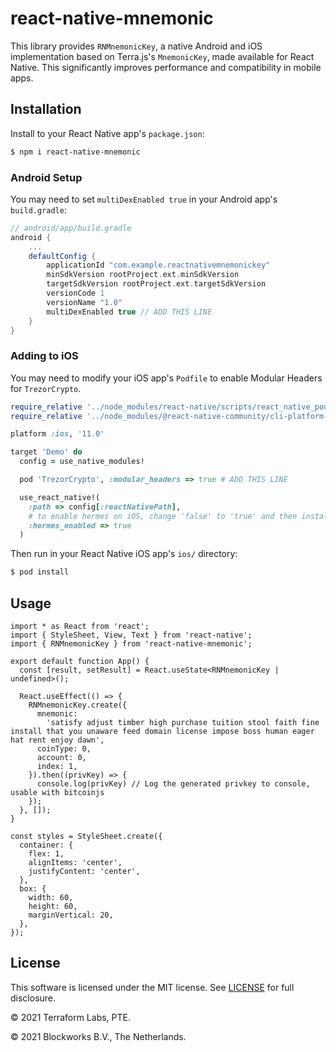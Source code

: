 # react-native-mnemonic

This library provides `RNMnemonicKey`, a native Android and iOS implementation based on Terra.js's `MnemonicKey`, made available for React Native. This significantly improves performance and compatibility in mobile apps.

## Installation

Install to your React Native app's `package.json`:

```sh
$ npm i react-native-mnemonic
```

### Android Setup

You may need to set `multiDexEnabled true` in your Android app's `build.gradle`:

```groovy
// android/app/build.gradle
android {
    ...
    defaultConfig {
        applicationId "com.example.reactnativemnemonickey"
        minSdkVersion rootProject.ext.minSdkVersion
        targetSdkVersion rootProject.ext.targetSdkVersion
        versionCode 1
        versionName "1.0"
        multiDexEnabled true // ADD THIS LINE
    }
}
```

### Adding to iOS

You may need to modify your iOS app's `Podfile` to enable Modular Headers for `TrezorCrypto`.

```ruby
require_relative '../node_modules/react-native/scripts/react_native_pods'
require_relative '../node_modules/@react-native-community/cli-platform-ios/native_modules'

platform :ios, '11.0'

target 'Demo' do
  config = use_native_modules!

  pod 'TrezorCrypto', :modular_headers => true # ADD THIS LINE

  use_react_native!(
    :path => config[:reactNativePath],
    # to enable hermes on iOS, change 'false' to 'true' and then install pods
    :hermes_enabled => true
  )
```

Then run in your React Native iOS app's `ios/` directory:

```sh
$ pod install
```

## Usage

```tsx
import * as React from 'react';
import { StyleSheet, View, Text } from 'react-native';
import { RNMnemonicKey } from 'react-native-mnemonic';

export default function App() {
  const [result, setResult] = React.useState<RNMnemonicKey | undefined>();

  React.useEffect(() => {
    RNMnemonicKey.create({
      mnemonic:
        'satisfy adjust timber high purchase tuition stool faith fine install that you unaware feed domain license impose boss human eager hat rent enjoy dawn',
      coinType: 0,
      account: 0,
      index: 1,
    }).then((privKey) => {
      console.log(privKey) // Log the generated privkey to console, usable with bitcoinjs
    });
  }, []);
}

const styles = StyleSheet.create({
  container: {
    flex: 1,
    alignItems: 'center',
    justifyContent: 'center',
  },
  box: {
    width: 60,
    height: 60,
    marginVertical: 20,
  },
});
```

## License

This software is licensed under the MIT license. See [LICENSE](LICENSE) for full disclosure.

© 2021 Terraform Labs, PTE.

© 2021 Blockworks B.V., The Netherlands.

